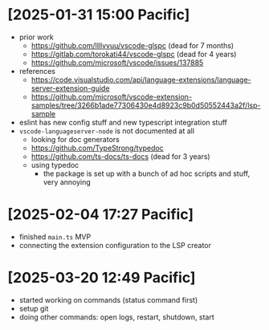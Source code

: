 # [2025-01-31 15:00 Pacific]

- prior work
  - https://github.com/llllvvuu/vscode-glspc (dead for 7 months)
  - https://gitlab.com/torokati44/vscode-glspc (dead for 4 years)
  - https://github.com/microsoft/vscode/issues/137885
- references
  - https://code.visualstudio.com/api/language-extensions/language-server-extension-guide
  - https://github.com/microsoft/vscode-extension-samples/tree/3266b1ade77306430e4d8923c9b0d50552443a2f/lsp-sample
- eslint has new config stuff and new typescript integration stuff
- `vscode-languageserver-node` is not documented at all
  - looking for doc generators
  - https://github.com/TypeStrong/typedoc
  - https://github.com/ts-docs/ts-docs (dead for 3 years)
  - using typedoc
    - the package is set up with a bunch of ad hoc scripts and stuff, very annoying

# [2025-02-04 17:27 Pacific]

- finished `main.ts` MVP
- connecting the extension configuration to the LSP creator

# [2025-03-20 12:49 Pacific]

- started working on commands (status command first)
- setup git
- doing other commands: open logs, restart, shutdown, start
